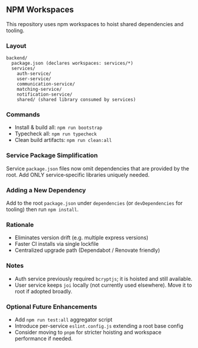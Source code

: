 ## NPM Workspaces

This repository uses npm workspaces to hoist shared dependencies and tooling.

### Layout
```
backend/
  package.json (declares workspaces: services/*)
  services/
    auth-service/
    user-service/
    communication-service/
    matching-service/
    notification-service/
    shared/ (shared library consumed by services)
```

### Commands
- Install & build all: `npm run bootstrap`
- Typecheck all: `npm run typecheck`
- Clean build artifacts: `npm run clean:all`

### Service Package Simplification
Service `package.json` files now omit dependencies that are provided by the root. Add ONLY service‑specific libraries uniquely needed.

### Adding a New Dependency
Add to the root `package.json` under `dependencies` (or `devDependencies` for tooling) then run `npm install`.

### Rationale
- Eliminates version drift (e.g. multiple express versions)
- Faster CI installs via single lockfile
- Centralized upgrade path (Dependabot / Renovate friendly)

### Notes
- Auth service previously required `bcryptjs`; it is hoisted and still available.
- User service keeps `joi` locally (not currently used elsewhere). Move it to root if adopted broadly.

### Optional Future Enhancements
- Add `npm run test:all` aggregator script
- Introduce per-service `eslint.config.js` extending a root base config
- Consider moving to `pnpm` for stricter hoisting and workspace performance if needed.
